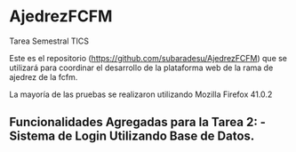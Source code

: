 # AjedrezFCFM
Tarea Semestral TICS

Este es el repositorio (https://github.com/subaradesu/AjedrezFCFM) que se utilizará para coordinar el desarrollo de la plataforma web de la rama de ajedrez de la fcfm.

La mayoría de las pruebas se realizaron utilizando Mozilla Firefox 41.0.2

Funcionalidades Agregadas para la Tarea 2:
-Sistema de Login Utilizando Base de Datos.
-
